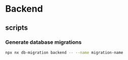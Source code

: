 # Backend

## scripts

### Generate database migrations

```sh
npx nx db-migration backend -- --name migration-name
```
